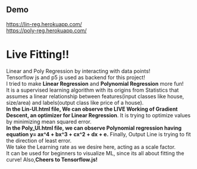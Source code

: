 ## Demo
https://lin-reg.herokuapp.com/ \
https://poly-reg.herokuapp.com/
# Live Fitting!!
Linear and Poly Regression by interacting with data points!\
Tensorflow js and p5 js used as backend for this project!\
I tried to make **Linear Regression** and **Polynomial Regression** more fun!\
It is a supervised learning algorithm with its origins from Statistics that assumes a linear relationship between features(input classes like house, size/area) and labels(output class like price of a house).\
**In the Lin-UI.html file,
We can observe the LIVE Working of Gradient Descent, an optimizer for Linear Regression**. It is trying to optimize values by minimizing mean squared error.\
**In the Poly_UI.html file, we can observe Polynomial regression having equation y= ax^4 + bx^3 + cx^2 + dx + e.**
Finally, Output Line is trying to fit the direction of least error.\
We take the Learning rate as we desire here, acting as a scale factor.\
It can be used for beginners to visualize ML, since its all about fitting the curve!
Also,**Cheers to Tensorflow.js!** 
